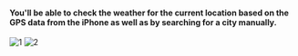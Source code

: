 #### You'll be able to check the weather for the current location based on the GPS data from the iPhone as well as by searching for a city manually.
![1](https://user-images.githubusercontent.com/43251233/117002513-4e3fde80-acec-11eb-94ba-ad18d679f788.png) ![2](https://user-images.githubusercontent.com/43251233/117002541-5730b000-acec-11eb-93f9-cb97116e377c.png)

